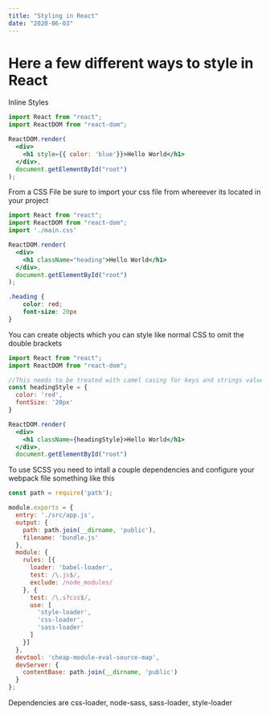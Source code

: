 ```yaml
---
title: "Styling in React"
date: "2020-06-03"
---
```


# Here a few different ways to style in React


Inline Styles
```jsx
import React from "react";
import ReactDOM from "react-dom";

ReactDOM.render(
  <div>
    <h1 style={{ color: 'blue'}}>Hello World</h1>
  </div>,
  document.getElementById("root")
);
```

From a CSS File
be sure to import your css file from whereever its located in your project
```jsx
import React from "react";
import ReactDOM from "react-dom";
import './main.css'

ReactDOM.render(
  <div>
    <h1 className="heading">Hello World</h1>
  </div>,
  document.getElementById("root")
);
```
```css
.heading {
    color: red;
    font-size: 20px
}
```
You can create objects which you can style like normal CSS to omit the double brackets
```jsx
import React from "react";
import ReactDOM from "react-dom";

//This needs to be treated with camel casing for keys and strings values
const headingStyle = {
  color: 'red',
  fontSize: '20px'
}

ReactDOM.render(
  <div>
    <h1 className={headingStyle}>Hello World</h1>
  </div>,
  document.getElementById("root")
```

To use SCSS you need to intall a couple dependencies and configure your webpack file something like this
```js
const path = require('path');

module.exports = {
  entry: './src/app.js',
  output: {
    path: path.join(__dirname, 'public'),
    filename: 'bundle.js'
  },
  module: {
    rules: [{
      loader: 'babel-loader',
      test: /\.js$/,
      exclude: /node_modules/
    }, {
      test: /\.s?css$/,
      use: [
        'style-loader',
        'css-loader',
        'sass-loader'
      ]
    }]
  },
  devtool: 'cheap-module-eval-source-map',
  devServer: {
    contentBase: path.join(__dirname, 'public')
  }
};
```

Dependencies are css-loader, node-sass, sass-loader, style-loader